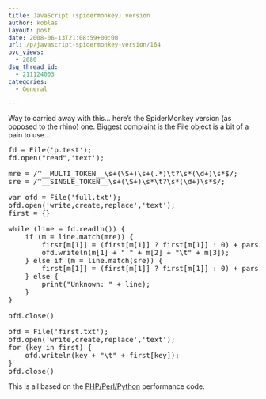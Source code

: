 ```yaml
---
title: JavaScript (spidermonkey) version
author: koblas
layout: post
date: 2008-06-13T21:08:59+00:00
url: /p/javascript-spidermonkey-version/164
pvc_views:
  - 2080
dsq_thread_id:
  - 211124003
categories:
  - General

---
```

Way to carried away with this&#8230; here&#8217;s the SpiderMonkey version (as opposed to the rhino) one. Biggest complaint is the File object is a bit of a pain to use&#8230;

<pre>fd = File('p.test');
fd.open("read",'text');

mre = /^__MULTI_TOKEN__\s+(\S+)\s+(.*)\t?\s*(\d+)\s*$/;
sre = /^__SINGLE_TOKEN__\s+(\S+)\s*\t?\s*(\d+)\s*$/;

var ofd = File('full.txt');
ofd.open('write,create,replace','text');
first = {}

while (line = fd.readln()) {
    if (m = line.match(mre)) {
        first[m[1]] = (first[m[1]] ? first[m[1]] : 0) + parseInt(m[3]);
        ofd.writeln(m[1] + " " + m[2] + "\t" + m[3]);
    } else if (m = line.match(sre)) {
        first[m[1]] = (first[m[1]] ? first[m[1]] : 0) + parseInt(m[2]);
    } else {
        print("Unknown: " + line);
    }
}

ofd.close()

ofd = File('first.txt');
ofd.open('write,create,replace','text');
for (key in first) { 
    ofd.writeln(key + "\t" + first[key]);
}
ofd.close()
</pre>

This is all based on the [PHP/Perl/Python][1] performance code.

 [1]: /p/performance-of-python-php-and-perl/160